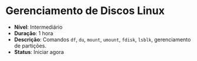 # Gerenciamento de Discos Linux

- **Nível**: Intermediário
- **Duração**: 1 hora
- **Descrição**: Comandos `df`, `du`, `mount`, `umount`, `fdisk`, `lsblk`, gerenciamento de partições.
- **Status**: Iniciar agora
